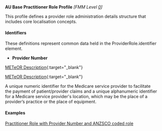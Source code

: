 **AU Base Practitioner Role Profile** *[FMM Level [0](http://build.fhir.org/versions.html#maturity)]*

This profile defines a provider role administration details structure that includes core localisation concepts.

#### Identifiers
These definitions represent common data held in the ProviderRole.identifier element.

* __Provider Number__ 

[METeOR Description](http://meteor.aihw.gov.au/content/index.phtml/itemId/601809){:target="_blank"}

[METeOR Description](http://meteor.aihw.gov.au/content/index.phtml/itemId/601956){:target="_blank"}

A unique numeric identifier for the Medicare service provider to facilitate the payment of patient/provider
claims and a unique alphanumeric identifier for a Medicare service provider's location, which may be the place 
of a provider’s practice or the place of equipment.


#### Examples

[Practitioner Role with Provider Number and ANZSCO coded role](PractitionerRole-example0.html)


